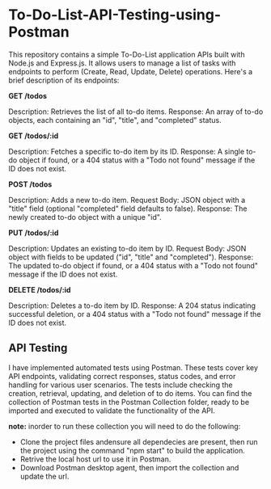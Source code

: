 # To-Do-List-API-Testing-using-Postman
This repository contains a simple To-Do-List application APIs built with Node.js and Express.js. It allows users to manage a list of tasks with endpoints to perform (Create, Read, Update, Delete) operations. Here's a brief description of its endpoints:

**GET /todos**

Description: Retrieves the list of all to-do items.
Response: An array of to-do objects, each containing an "id", "title", and "completed" status.

**GET /todos/:id**

Description: Fetches a specific to-do item by its ID.
Response: A single to-do object if found, or a 404 status with a "Todo not found" message if the ID does not exist.

**POST /todos**

Description: Adds a new to-do item.
Request Body: JSON object with a "title" field (optional "completed" field defaults to false).
Response: The newly created to-do object with a unique "id".

**PUT /todos/:id**

Description: Updates an existing to-do item by ID.
Request Body: JSON object with fields to be updated ("id", "title" and "completed").
Response: The updated to-do object if found, or a 404 status with a "Todo not found" message if the ID does not exist.

**DELETE /todos/:id**

Description: Deletes a to-do item by ID.
Response: A 204 status indicating successful deletion, or a 404 status with a "Todo not found" message if the ID does not exist.

## API Testing

I have implemented automated tests using Postman. These tests cover key API endpoints, validating correct responses, status codes, and error handling for various user scenarios. The tests include checking the creation, retrieval, updating, and deletion of to do items. You can find the collection of Postman tests in the Postman Collection folder, ready to be imported and executed to validate the functionality of the API.

**note:** inorder to run these collection you will need to do the following:

+ Clone the project files andensure all dependecies are present, then run the project using the command "npm start" to build the application.
+ Retrive the local host url to use it in Postman.
+ Download Postman desktop agent, then import the collection and update the url.
